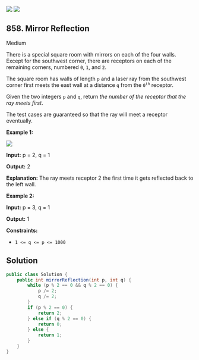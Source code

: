 [![](https://img.shields.io/github/stars/javadev/LeetCode-in-Java?label=Stars&style=flat-square)](https://github.com/javadev/LeetCode-in-Java)
[![](https://img.shields.io/github/forks/javadev/LeetCode-in-Java?label=Fork%20me%20on%20GitHub%20&style=flat-square)](https://github.com/javadev/LeetCode-in-Java/fork)

## 858\. Mirror Reflection

Medium

There is a special square room with mirrors on each of the four walls. Except for the southwest corner, there are receptors on each of the remaining corners, numbered `0`, `1`, and `2`.

The square room has walls of length `p` and a laser ray from the southwest corner first meets the east wall at a distance `q` from the <code>0<sup>th</sup></code> receptor.

Given the two integers `p` and `q`, return _the number of the receptor that the ray meets first_.

The test cases are guaranteed so that the ray will meet a receptor eventually.

**Example 1:**

![](https://s3-lc-upload.s3.amazonaws.com/uploads/2018/06/18/reflection.png)

**Input:** p = 2, q = 1

**Output:** 2

**Explanation:** The ray meets receptor 2 the first time it gets reflected back to the left wall.

**Example 2:**

**Input:** p = 3, q = 1

**Output:** 1

**Constraints:**

*   `1 <= q <= p <= 1000`

## Solution

```java
public class Solution {
    public int mirrorReflection(int p, int q) {
        while (p % 2 == 0 && q % 2 == 0) {
            p /= 2;
            q /= 2;
        }
        if (p % 2 == 0) {
            return 2;
        } else if (q % 2 == 0) {
            return 0;
        } else {
            return 1;
        }
    }
}
```